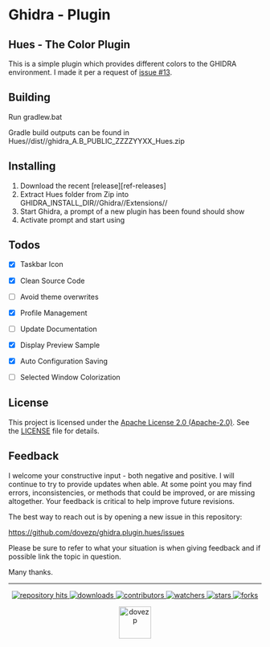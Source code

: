 # Ghidra - Plugin
## Hues - The Color Plugin

This is a simple plugin which provides different colors to the GHIDRA environment. I made it per a request of [issue #13](https://github.com/NationalSecurityAgency/ghidra/issues/13).

## Building

Run gradlew.bat

Gradle build outputs can be found in Hues//dist//ghidra_A.B_PUBLIC_ZZZZYYXX_Hues.zip

## Installing

1. Download the recent [release][ref-releases]
2. Extract Hues folder from Zip into GHIDRA_INSTALL_DIR//Ghidra//Extensions//
3. Start Ghidra, a prompt of a new plugin has been found should show
4. Activate prompt and start using

## Todos

- [x] Taskbar Icon
- [x] Clean Source Code
- [ ] Avoid theme overwrites
- [x] Profile Management
- [ ] Update Documentation
- [x] Display Preview Sample
- [x] Auto Configuration Saving
- [ ] Selected Window Colorization


## License

This project is licensed under the [Apache License 2.0 (Apache-2.0)](https://tldrlegal.com/license/apache-license-2.0-(apache-2.0)). See the [LICENSE](./LICENSE.md) file for details.

<!--  -->

## Feedback

I welcome your constructive input - both negative and positive. I will continue to try to provide updates when able. At some point you may find errors, inconsistencies, or methods that could be improved, or are missing altogether. Your feedback is critical to help improve future revisions.

The best way to reach out is by opening a new issue in this repository:

https://github.com/dovezp/ghidra.plugin.hues/issues

Please be sure to refer to what your situation is when giving feedback and if possible link the topic in question.

Many thanks.

<hr/>

<p align="center">
  <p align="center">
    <a href="https://hits.seeyoufarm.com/api/count/graph/dailyhits.svg?url=https://github.com/dovezp/ghidra.plugin.hues">
      <img src="https://hits.seeyoufarm.com/api/count/incr/badge.svg?url=https%3A%2F%2Fgithub.com%2Fdovezp%2Fghidra.plugin.hues&count_bg=%2379C83D&title_bg=%23555555&icon=&icon_color=%23E7E7E7&title=hits&edge_flat=true" alt="repository hits">
    </a>
    <a href="https://github.com/dovezp/ghidra.plugin.hues/releases">
      <img src="https://img.shields.io/github/downloads/dovezp/ghidra.plugin.hues/total?style=flat-square" alt="downloads"/>
    </a>
    <a href="https://github.com/dovezp/ghidra.plugin.hues/graphs/contributors">
      <img src="https://img.shields.io/github/contributors/dovezp/ghidra.plugin.hues?style=flat-square" alt="contributors"/>
    </a>
    <a href="https://github.com/dovezp/ghidra.plugin.hues/watchers">
      <img src="https://img.shields.io/github/watchers/dovezp/ghidra.plugin.hues?style=flat-square" alt="watchers"/>
    </a>
    <a href="https://github.com/dovezp/ghidra.plugin.hues/stargazers">
      <img src="https://img.shields.io/github/stars/dovezp/ghidra.plugin.hues?style=flat-square" alt="stars"/>
    </a>
    <a href="https://github.com/dovezp/ghidra.plugin.hues/network/members">
      <img src="https://img.shields.io/github/forks/dovezp/ghidra.plugin.hues?style=flat-square" alt="forks"/>
    </a>
  </p>
</p>

<p align="center">
  <a href="https://github.com/dovezp">
    <img width="64" heigth="64" src="https://avatars.githubusercontent.com/u/89095890" alt="dovezp"/>
  </a>
</p>

